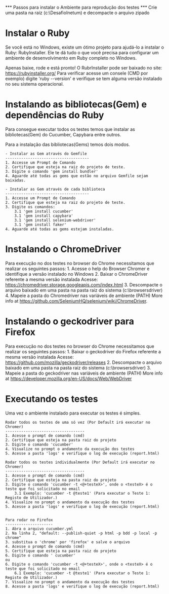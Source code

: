 *** Passos para instalar o Ambiente para reprodução dos testes ***
Crie uma pasta na raiz (c:\DesafioInetum) e decompacte o arquivo zipado

Instalar o Ruby
===============
Se você está no Windows, existe um ótimo projeto para ajudá-lo a instalar o Ruby: RubyInstaller. Ele te dá tudo o que você precisa para configurar um ambiente de desenvolvimento em Ruby completo no Windows.

Apenas baixe, rode e está pronto! O RubrInstaller pode ser baixado no site: https://rubyinstaller.org/
Para verificar acesse um consele (CMD por exemplo) digite 'ruby --version' e verifique se tem alguma versão instalado no seu sistema operacional.

Instalando as bibliotecas(Gem) e dependências do Ruby
=================================================
Para consegue executar todos os testes temos que instalar as bibliotecas(Gem) do Cucumber, Capybara entre outros.

Para a instalação das bibliotecas(Gems) temos dois modos. 

    - Instalar as Gem através do Gemfile
    -------------------------------------
    1. Accesse um Prompt de Comando
    2. Certifique que esteja na raiz do projeto de teste. 
    3. Digite o comando 'gem install bundler'
    4. Aguarde até todas as gems que estão no arquivo Gemfile sejam baixadas.

    - Instalar as Gem através de cada biblioteca
    -------------------------------------
    1. Accesse um Prompt de Comando
    2. Certifique que esteja na raiz do projeto de teste. 
    3. Digite os comandos:
        3.1 'gem install cucumber'
        3.1 'gem install capybara'
        3.1 'gem install selenium-webdriver'
        3.1 'gem install faker'
    4. Aguarde até todas as gems estejam instaladas.
    
Instalando o ChromeDriver
=========================
Para execução no dos testes no browser do Chrome necessitamos que realizar os seguintes passos:
    1. Acesse o help do Browser Chromer e identifique a versão instalado no Windows
    2. Baixar o ChromeDriver referente a mesma versão instalada
        Acesse: https://chromedriver.storage.googleapis.com/index.html
    3. Descompacte o arquivo baixado em uma pasta na pasta raiz do sistema (c:\browsersdriver)
    4. Mapeie a pasta do Chromedriver nas variáveis de ambiente (PATH)
        More info at https://github.com/SeleniumHQ/selenium/wiki/ChromeDriver.

Instalando o geckodriver para Firefox
=========================
Para execução no dos testes no browser do Chrome necessitamos que realizar os seguintes passos:
    1.  Baixar o geckodriver do Firefox referente a mesma versão instalada
        Acesse: https://github.com/mozilla/geckodriver/releases
    2. Descompacte o arquivo baixado em uma pasta na pasta raiz do sistema (c:\browsersdriver)
    3. Mapeie a pasta do geckodriver nas variáveis de ambiente (PATH)
        More info at https://developer.mozilla.org/en-US/docs/Web/WebDriver       


Executando os testes
====================

Uma vez o ambiente instalado para executar os testes é simples.

    Rodar todos os testes de uma só vez (Por Default irá executar no Chromer)
    -----------------------------------
    1. Acesse o prompt de comando (cmd)
    2. Certifique que esteja na pasta raiz do projeto
    3. Digite o comando 'cucumber'
    4. Visualize no prompt o andamento da execução dos testes 
    5. Acesse a pasta 'logs' e verifique o log de execução (report.html)

    Rodar todos os testes individualmente (Por Default irá executar no Chromer)
    -----------------------------------
    1. Acesse o prompt de comando (cmd)
    2. Certifique que esteja na pasta raiz do projeto
    3. Digite o comando 'cucumber -t <@+testeX>', onde o <testeX> é o teste que foi solicitado no email
        3.1 Exemplo: 'cucumber -t @teste1' (Para executar o Teste 1: Registo de Utilizador.)
    4. Visualize no prompt o andamento da execução dos testes 
    5. Acesse a pasta 'logs' e verifique o log de execução (report.html)


    Para rodar no Firefox
    ---------------------
    1. Abra o arquivo cucumber.yml
    2. Na linha 2, "default: --publish-quiet -p html -p bdd -p local -p chrome"
    3. substitua o 'chrome' por 'firefox' e salve o arquivo
    4. Acesse o prompt de comando (cmd)
    5. Certifique que esteja na pasta raiz do projeto
    6. Digite o comando ' cucumber'
    ou
    6. Digite o comando 'cucumber -t <@+testeX>', onde o <testeX> é o teste que foi solicitado no email
        6.1 Exemplo: 'cucumber -t @teste1' (Para executar o Teste 1: Registo de Utilizador.)
    7. Visualize no prompt o andamento da execução dos testes 
    8. Acesse a pasta 'logs' e verifique o log de execução (report.html)
